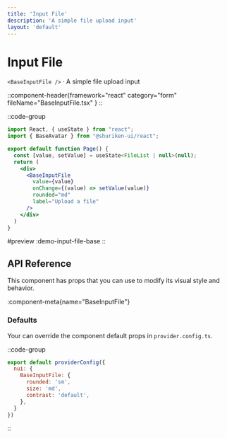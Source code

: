 ```yaml
---
title: 'Input File'
description: 'A simple file upload input'
layout: 'default'
---
```


# Input File

`<BaseInputFile />` · A simple file upload input

::component-header{framework="react" category="form" fileName="BaseInputFile.tsx" }
::

::code-group
```jsx [DemoInputFileBase.tsx]
import React, { useState } from "react";
import { BaseAvatar } from "@shuriken-ui/react";

export default function Page() {
  const [value, setValue] = useState<FileList | null>(null);
  return (
    <div>
      <BaseInputFile 
        value={value} 
        onChange={(value) => setValue(value)} 
        rounded="md" 
        label="Upload a file" 
      />
    </div>
  )
}
```

#preview
:demo-input-file-base
::

## API Reference

This component has props that you can use to modify its visual style and behavior.

:component-meta{name="BaseInputFile"}

### Defaults

Your can override the component default props in `provider.config.ts`.

::code-group

```js [provider.config.ts]
export default providerConfig({
  nui: {
    BaseInputFile: {
      rounded: 'sm',
      size: 'md',
      contrast: 'default',
    },
  }
})
```
::